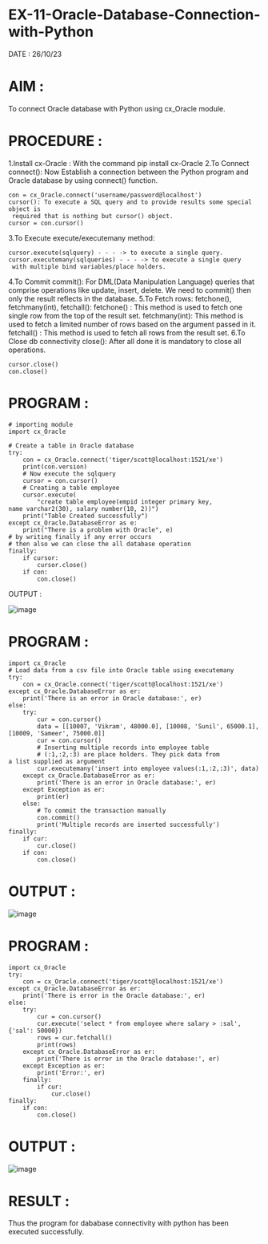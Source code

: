 # EX-11-Oracle-Database-Connection-with-Python

DATE : 26/10/23
# AIM :
To connect Oracle database with Python using cx_Oracle module.

# PROCEDURE :
1.Install cx-Oracle : With the command pip install cx-Oracle
2.To Connect connect(): Now Establish a connection between the Python program and Oracle database by using connect() function.

```
con = cx_Oracle.connect('username/password@localhost')
cursor(): To execute a SQL query and to provide results some special object is
 required that is nothing but cursor() object.
cursor = con.cursor()
```
3.To Execute execute/executemany method:

```
cursor.execute(sqlquery) - - - -> to execute a single query. 
cursor.executemany(sqlqueries) - - - -> to execute a single query
 with multiple bind variables/place holders.
```
4.To Commit commit(): For DML(Data Manipulation Language) queries that comprise operations like update, insert, delete. We need to commit() then only the result reflects in the database.
5.To Fetch rows: fetchone(), fetchmany(int), fetchall(): fetchone() : This method is used to fetch one single row from the top of the result set. fetchmany(int): This method is used to fetch a limited number of rows based on the argument passed in it. fetchall() : This method is used to fetch all rows from the result set.
6.To Close db connectivity close(): After all done it is mandatory to close all operations.
```
cursor.close()
con.close()
```
# PROGRAM :
```
# importing module
import cx_Oracle

# Create a table in Oracle database
try:
	con = cx_Oracle.connect('tiger/scott@localhost:1521/xe')
	print(con.version)
	# Now execute the sqlquery
	cursor = con.cursor()
	# Creating a table employee
	cursor.execute(
		"create table employee(empid integer primary key,
name varchar2(30), salary number(10, 2))")
	print("Table Created successfully")
except cx_Oracle.DatabaseError as e:
	print("There is a problem with Oracle", e)
# by writing finally if any error occurs
# then also we can close the all database operation
finally:
	if cursor:
		cursor.close()
	if con:
		con.close()
```
OUTPUT :

![image](https://github.com/Kamali22004796/EX-11-Oracle-Database-Connection-with-Python/assets/120567837/d739f334-a8eb-4e21-a5b6-e3be97b02d86)


# PROGRAM :
```
import cx_Oracle
# Load data from a csv file into Oracle table using executemany
try:
	con = cx_Oracle.connect('tiger/scott@localhost:1521/xe')
except cx_Oracle.DatabaseError as er:
	print('There is an error in Oracle database:', er)
else:
	try:
		cur = con.cursor()
		data = [[10007, 'Vikram', 48000.0], [10008, 'Sunil', 65000.1],
[10009, 'Sameer', 75000.0]]
		cur = con.cursor()
		# Inserting multiple records into employee table
		# (:1,:2,:3) are place holders. They pick data from
a list supplied as argument
		cur.executemany('insert into employee values(:1,:2,:3)', data)
	except cx_Oracle.DatabaseError as er:
		print('There is an error in Oracle database:', er)
	except Exception as er:
		print(er)
	else:
		# To commit the transaction manually
		con.commit()
		print('Multiple records are inserted successfully')
finally:
	if cur:
		cur.close()
	if con:
		con.close()
```

# OUTPUT :

![image](https://github.com/Kamali22004796/EX-11-Oracle-Database-Connection-with-Python/assets/120567837/546f92d0-7903-4130-852b-389759a86f95)


# PROGRAM :
```
import cx_Oracle
try:
	con = cx_Oracle.connect('tiger/scott@localhost:1521/xe')
except cx_Oracle.DatabaseError as er:
	print('There is error in the Oracle database:', er)
else:
	try:
		cur = con.cursor()
		cur.execute('select * from employee where salary > :sal',
{'sal': 50000})
		rows = cur.fetchall()
		print(rows)
	except cx_Oracle.DatabaseError as er:
		print('There is error in the Oracle database:', er)
	except Exception as er:
		print('Error:', er)
	finally:
		if cur:
			cur.close()
finally:
	if con:
		con.close()
```
# OUTPUT :

![image](https://github.com/Kamali22004796/EX-11-Oracle-Database-Connection-with-Python/assets/120567837/42cc54bf-6cce-4cc5-b102-abf2f302d8b5)


# RESULT :
Thus the program for dababase connectivity with python has been executed successfully.
